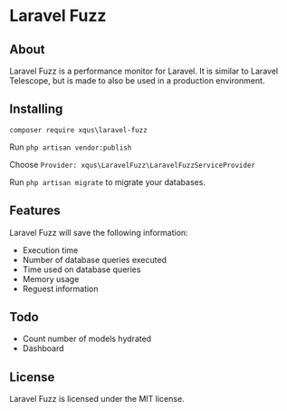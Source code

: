 Laravel Fuzz
=============

About
------
Laravel Fuzz is a performance monitor for Laravel. It is similar to Laravel
Telescope, but is made to also be used in a production environment.


Installing
----------
`composer require xqus\laravel-fuzz`

Run `php artisan vendor:publish`

Choose `Provider: xqus\LaravelFuzz\LaravelFuzzServiceProvider`

Run `php artisan migrate` to migrate your databases.

Features
--------
Laravel Fuzz will save the following information:
- Execution time
- Number of database queries executed
- Time used on database queries
- Memory usage
- Reguest information

Todo
----
- Count number of models hydrated
- Dashboard

License
-------
Laravel Fuzz is licensed under the MIT license.
